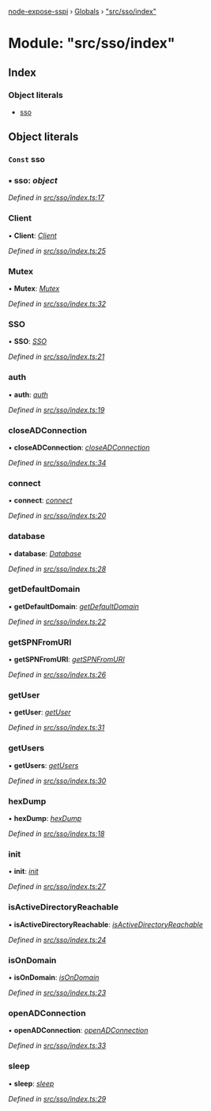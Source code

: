 [node-expose-sspi](../README.md) › [Globals](../globals.md) › ["src/sso/index"](_src_sso_index_.md)

# Module: "src/sso/index"

## Index

### Object literals

* [sso](_src_sso_index_.md#const-sso)

## Object literals

### `Const` sso

### ▪ **sso**: *object*

*Defined in [src/sso/index.ts:17](https://github.com/jlguenego/node-expose-sspi/blob/45f90aa/src/sso/index.ts#L17)*

###  Client

• **Client**: *[Client](../classes/_src_sso_client_.client.md)*

*Defined in [src/sso/index.ts:25](https://github.com/jlguenego/node-expose-sspi/blob/45f90aa/src/sso/index.ts#L25)*

###  Mutex

• **Mutex**: *[Mutex](../classes/_src_sso_mutex_.mutex.md)*

*Defined in [src/sso/index.ts:32](https://github.com/jlguenego/node-expose-sspi/blob/45f90aa/src/sso/index.ts#L32)*

###  SSO

• **SSO**: *[SSO](../classes/_src_sso_sso_.sso.md)*

*Defined in [src/sso/index.ts:21](https://github.com/jlguenego/node-expose-sspi/blob/45f90aa/src/sso/index.ts#L21)*

###  auth

• **auth**: *[auth](_src_sso_auth_.md#auth)*

*Defined in [src/sso/index.ts:19](https://github.com/jlguenego/node-expose-sspi/blob/45f90aa/src/sso/index.ts#L19)*

###  closeADConnection

• **closeADConnection**: *[closeADConnection](_src_sso_adconnection_.md#closeadconnection)*

*Defined in [src/sso/index.ts:34](https://github.com/jlguenego/node-expose-sspi/blob/45f90aa/src/sso/index.ts#L34)*

###  connect

• **connect**: *[connect](_src_sso_connect_.md#connect)*

*Defined in [src/sso/index.ts:20](https://github.com/jlguenego/node-expose-sspi/blob/45f90aa/src/sso/index.ts#L20)*

###  database

• **database**: *[Database](../interfaces/_src_sso_interfaces_.database.md)*

*Defined in [src/sso/index.ts:28](https://github.com/jlguenego/node-expose-sspi/blob/45f90aa/src/sso/index.ts#L28)*

###  getDefaultDomain

• **getDefaultDomain**: *[getDefaultDomain](_src_sso_domain_.md#getdefaultdomain)*

*Defined in [src/sso/index.ts:22](https://github.com/jlguenego/node-expose-sspi/blob/45f90aa/src/sso/index.ts#L22)*

###  getSPNFromURI

• **getSPNFromURI**: *[getSPNFromURI](_src_sso_client_.md#getspnfromuri)*

*Defined in [src/sso/index.ts:26](https://github.com/jlguenego/node-expose-sspi/blob/45f90aa/src/sso/index.ts#L26)*

###  getUser

• **getUser**: *[getUser](_src_sso_userdb_.md#getuser)*

*Defined in [src/sso/index.ts:31](https://github.com/jlguenego/node-expose-sspi/blob/45f90aa/src/sso/index.ts#L31)*

###  getUsers

• **getUsers**: *[getUsers](_src_sso_userdb_.md#getusers)*

*Defined in [src/sso/index.ts:30](https://github.com/jlguenego/node-expose-sspi/blob/45f90aa/src/sso/index.ts#L30)*

###  hexDump

• **hexDump**: *[hexDump](_src_sso_misc_.md#hexdump)*

*Defined in [src/sso/index.ts:18](https://github.com/jlguenego/node-expose-sspi/blob/45f90aa/src/sso/index.ts#L18)*

###  init

• **init**: *[init](_src_sso_userdb_.md#init)*

*Defined in [src/sso/index.ts:27](https://github.com/jlguenego/node-expose-sspi/blob/45f90aa/src/sso/index.ts#L27)*

###  isActiveDirectoryReachable

• **isActiveDirectoryReachable**: *[isActiveDirectoryReachable](_src_sso_domain_.md#isactivedirectoryreachable)*

*Defined in [src/sso/index.ts:24](https://github.com/jlguenego/node-expose-sspi/blob/45f90aa/src/sso/index.ts#L24)*

###  isOnDomain

• **isOnDomain**: *[isOnDomain](_src_sso_domain_.md#isondomain)*

*Defined in [src/sso/index.ts:23](https://github.com/jlguenego/node-expose-sspi/blob/45f90aa/src/sso/index.ts#L23)*

###  openADConnection

• **openADConnection**: *[openADConnection](_src_sso_adconnection_.md#openadconnection)*

*Defined in [src/sso/index.ts:33](https://github.com/jlguenego/node-expose-sspi/blob/45f90aa/src/sso/index.ts#L33)*

###  sleep

• **sleep**: *[sleep](_src_sso_sleep_.md#sleep)*

*Defined in [src/sso/index.ts:29](https://github.com/jlguenego/node-expose-sspi/blob/45f90aa/src/sso/index.ts#L29)*
